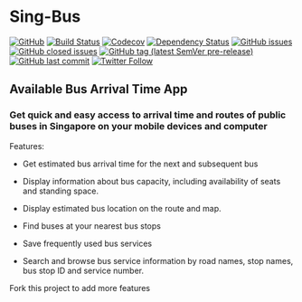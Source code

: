 # Sing-Bus

[![GitHub](https://img.shields.io/github/license/ashishsingh4u/sing-bus.svg)](https://github.com/ashishsingh4u/sing-bus/blob/master/LICENSE)
[![Build Status](https://travis-ci.org/ashishsingh4u/sing-bus.svg?branch=master)](https://travis-ci.org/ashishsingh4u/sing-bus)
[![Codecov](https://img.shields.io/codecov/c/github/ashishsingh4u/sing-bus.svg)](https://codecov.io/gh/ashishsingh4u/sing-bus)
[![Dependency Status](https://david-dm.org/ashishsingh4u/sing-bus.svg)](https://david-dm.org/ashishsingh4u/sing-bus)
[![GitHub issues](https://img.shields.io/github/issues/ashishsingh4u/sing-bus.svg)](https://github.com/ashishsingh4u/sing-bus/issues)
[![GitHub closed issues](https://img.shields.io/github/issues-closed-raw/ashishsingh4u/sing-bus.svg)](https://github.com/ashishsingh4u/sing-bus/issues?utf8=%E2%9C%93&q=is%3Aissue+is%3Aclosed)
[![GitHub tag (latest SemVer pre-release)](https://img.shields.io/github/tag-pre/ashishsingh4u/sing-bus.svg)](https://github.com/ashishsingh4u/sing-bus/tags)
[![GitHub last commit](https://img.shields.io/github/last-commit/ashishsingh4u/sing-bus.svg)](https://github.com/ashishsingh4u/sing-bus/commit/master)
[![Twitter Follow](https://img.shields.io/twitter/follow/ashishsingh4u.svg?label=Follow&style=social)](https://twitter.com/ashishsingh4u)

## Available Bus Arrival Time App

### Get quick and easy access to arrival time and routes of public buses in Singapore on your mobile devices and computer

Features:

* Get estimated bus arrival time for the next and subsequent bus

* Display information about bus capacity, including availability of seats and standing space.

* Display estimated bus location on the route and map.

* Find buses at your nearest bus stops

* Save frequently used bus services

* Search and browse bus service information by road names, stop names, bus stop ID and service number.

Fork this project to add more features